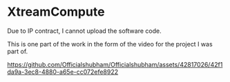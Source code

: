 # XtreamCompute

Due to IP contract, I cannot upload the software code.

This is one part of the work in the form of the video for the project I was part of.

https://github.com/Officialshubham/Officialshubham/assets/42817026/42f1da9a-3ec8-4880-a65e-cc072efe8922
